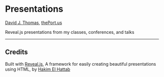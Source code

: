 # Presentations

[David J. Thomas](mailto:dave.a.base@gmail.com), [thePort.us](https://thePort.us)<br>

Reveal.js presentations from my classes, conferences, and talks

---

## Credits
Built with [Reveal.js](http://revealjs.com/), A framework for easily creating beautiful presentations using HTML, by [Hakim El Hattab](http://hakim.se)
